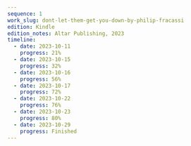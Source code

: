 ```yaml
---
sequence: 1
work_slug: dont-let-them-get-you-down-by-philip-fracassi
edition: Kindle
edition_notes: Altar Publishing, 2023
timeline:
  - date: 2023-10-11
    progress: 21%
  - date: 2023-10-15
    progress: 32%
  - date: 2023-10-16
    progress: 56%
  - date: 2023-10-17
    progress: 72%
  - date: 2023-10-22
    progress: 76%
  - date: 2023-10-23
    progress: 80%
  - date: 2023-10-29
    progress: Finished
---
```

